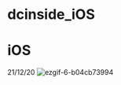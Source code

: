 # dcinside_iOS


# iOS

21/12/20 
![ezgif-6-b04cb73994](https://user-images.githubusercontent.com/29563788/146773758-055eed03-3af3-4b3f-9d14-9fb71ce0d09f.gif)

